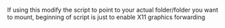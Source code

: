 If using this modify the script to point to your actual folder/folder you want to mount, beginning of script is just to enable X11 graphics forwarding